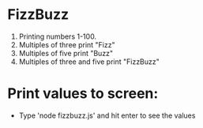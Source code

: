 # FizzBuzz

1. Printing numbers 1-100.
2. Multiples of three print "Fizz"
3. Multiples of five print "Buzz"
4. Multiples of three and five print "FizzBuzz"

# Print values to screen:
- Type 'node fizzbuzz.js' and hit enter to see the values